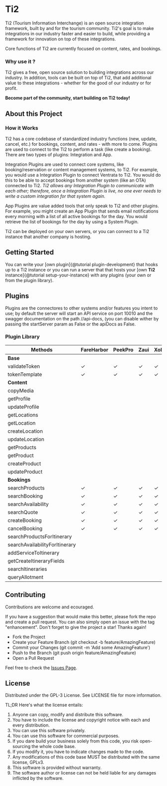 # Ti2

Ti2 (Tourism Information Interchange) is an open source integration framework, built by and for the tourism community. Ti2's goal is to make integrations in our industry faster and easier to build, while providing a framework for innovation on top of these integrations.

Core functions of Ti2 are currently focused on content, rates, and bookings.

### Why use it ?

Ti2 gives a free, open source solution to building integrations across our industry. In addition, tools can be built on top of Ti2, that add additional value to these integrations - whether for the good of our industry or for profit.

**Become part of the community, start building on Ti2 today!**

## About this Project

### How it Works

Ti2 has a core codebase of standardized industry functions (new, update, cancel, etc.) for bookings, content, and rates - with more to come. Plugins are used to connect to the Ti2 to perform a task (like create a booking). There are two types of plugins: Integration and App.

Integration Plugins are used to connect core systems, like booking/reservation or content management systems, to Ti2. For example, you would use a Integration Plugin to connect Ventrata to Ti2. You would do this to be able to accept bookings from another system (like an OTA) connected to Ti2. *Ti2 allows any Integration Plugin to communicate with each other; therefore, once a Integration Plugin is live, no one ever needs to write a custom integration for that system again.*

App Plugins are value added tools that only speak to Ti2 and other plugins. For example, you might create an App Plugin that sends email notifications every morning with a list of all active bookings for the day. You would retrieve the list of bookings for the day by using a System Plugin.

Ti2 can be deployed on your own servers, or you can connect to a Ti2 instance that another company is hosting.

## Getting Started

You can write your [own plugin]{@tutorial plugin-development} that hooks up to a Ti2 instance or you can run a server that that hosts your [own **Ti2** instance]{@tutorial setup-your-instance} with any plugins (your own or from the plugin library).


## Plugins

Plugins are the connectores to other systems and/or features you intent to use; by default the server will start an API service on port 10010 and the swagger documentation on the path //api-docs, (you can disable wither by passing the startServer param as False or the apiDocs as False.

### Plugin Library

| Methods | FareHarbor | PeekPro| Zaui | Xola |[Ventrata](https://github.com/TourConnect/ti2-ventrata) | [TravelGateX](https://github.com/TourConnect/ti2-travelgate) | [Didgigo](https://github.com/TourConnect/ti2-didgigo) | [TourConnect](https://github.com/TourConnect/ti2-tourconnect) | TourPlan |
| ---- | -------- | ---------- | ---- | ---- | ---- | ---- | ---- | ---- | ---- |
|**Base**|
|validateToken|&check;|&check;|&check;|&check;|&check;|&check;|&check;|&check;|&check;|
|tokenTemplate|&check;|&check;|&check;|&check;|&check;|&check;|&check;|&check;|&check;|
|**Content**|
|copyMedia||||||||&check;|
|getProfile|||||||&check;|&check;|
|updateProfile||||||||&check;|
|getLocations|||||||&check;|&check;|
|getLocation|||||||&check;|&check;|
|createLocation|||||||&check;|&check;|
|updateLocation|||||||&check;|&check;|
|getProducts|||||||&check;|&check;|
|getProduct|||||||&check;|&check;|
|createProduct|||||||&check;|&check;|
|updateProduct|||||||&check;|&check;|
|**Bookings**|
|searchProducts|&check;|&check;|&check;|&check;|&check;|&check;|
|searchBooking|&check;|&check;|&check;|&check;|&check;|&check;|
|searchAvailability|&check;|&check;|&check;|&check;|&check;|&check;|
|searchQuote|&check;|&check;|&check;|&check;|&check;|&check;|
|createBooking|&check;|&check;|&check;|&check;|&check;|&check;|
|cancelBooking|&check;|&check;|&check;|&check;|&check;|&check;|
|searchProductsForItinerary|||||||||&check;|
|searchAvailabilityForItinerary|||||||||&check;|
|addServiceToItinerary|||||||||&check;|
|getCreateItineraryFields|||||||||&check;|
|searchItineraries|||||||||&check;|
|queryAllotment|||||||||&check;|

## Contributing

Contributions are welcome and ecouraged.

If you have a suggestion that would make this better, please fork the repo and create a pull request. You can also simply open an issue with the tag "enhancement". Don't forget to give the project a star! Thanks again!

- Fork the Project
- Create your Feature Branch (git checkout -b feature/AmazingFeature)
- Commit your Changes (git commit -m 'Add some AmazingFeature')
- Push to the Branch (git push origin feature/AmazingFeature)
- Open a Pull Request

Feel free to check the [Issues Page](https://github.com/TourConnect/ti2/issues).

## License

Distributed under the GPL-3 License. See LICENSE file for more information.

TL;DR Here's what the license entails:

1. Anyone can copy, modify and distribute this software.
2. You have to include the license and copyright notice with each and every distribution.
3. You can use this software privately.
4. You can use this software for commercial purposes.
5. If you dare build your business solely from this code, you risk open-sourcing the whole code base.
6. If you modify it, you have to indicate changes made to the code.
7. Any modifications of this code base MUST be distributed with the same license, GPLv3.
8. This software is provided without warranty.
9. The software author or license can not be held liable for any damages inflicted by the software.

